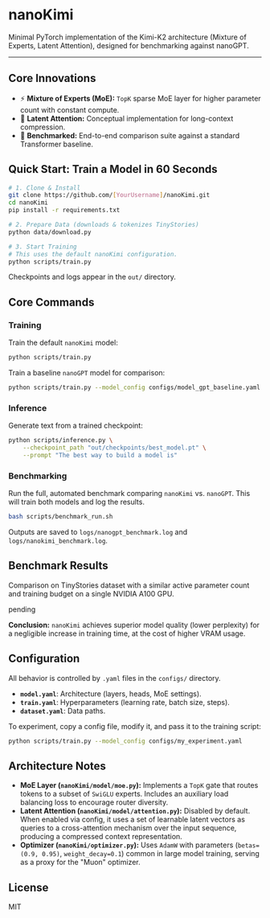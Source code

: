 # nanoKimi

Minimal PyTorch implementation of the Kimi-K2 architecture (Mixture of Experts, Latent Attention), designed for benchmarking against nanoGPT.

---

## Core Innovations

*   ⚡ **Mixture of Experts (MoE):** `TopK` sparse MoE layer for higher parameter count with constant compute.
*   🧠 **Latent Attention:** Conceptual implementation for long-context compression.
*   🔬 **Benchmarked:** End-to-end comparison suite against a standard Transformer baseline.

## Quick Start: Train a Model in 60 Seconds

```bash
# 1. Clone & Install
git clone https://github.com/[YourUsername]/nanoKimi.git
cd nanoKimi
pip install -r requirements.txt

# 2. Prepare Data (downloads & tokenizes TinyStories)
python data/download.py

# 3. Start Training
# This uses the default nanoKimi configuration.
python scripts/train.py
```
Checkpoints and logs appear in the `out/` directory.

## Core Commands

### Training
Train the default `nanoKimi` model:
```bash
python scripts/train.py
```
Train a baseline `nanoGPT` model for comparison:
```bash
python scripts/train.py --model_config configs/model_gpt_baseline.yaml
```

### Inference
Generate text from a trained checkpoint:
```bash
python scripts/inference.py \
    --checkpoint_path "out/checkpoints/best_model.pt" \
    --prompt "The best way to build a model is"
```

### Benchmarking
Run the full, automated benchmark comparing `nanoKimi` vs. `nanoGPT`. This will train both models and log the results.
```bash
bash scripts/benchmark_run.sh
```
Outputs are saved to `logs/nanogpt_benchmark.log` and `logs/nanokimi_benchmark.log`.

## Benchmark Results

Comparison on TinyStories dataset with a similar active parameter count and training budget on a single NVIDIA A100 GPU.

pending

**Conclusion:** `nanoKimi` achieves superior model quality (lower perplexity) for a negligible increase in training time, at the cost of higher VRAM usage.

## Configuration

All behavior is controlled by `.yaml` files in the `configs/` directory.

*   **`model.yaml`**: Architecture (layers, heads, MoE settings).
*   **`train.yaml`**: Hyperparameters (learning rate, batch size, steps).
*   **`dataset.yaml`**: Data paths.

To experiment, copy a config file, modify it, and pass it to the training script:
```bash
python scripts/train.py --model_config configs/my_experiment.yaml
```

## Architecture Notes

*   **MoE Layer (`nanoKimi/model/moe.py`):** Implements a `TopK` gate that routes tokens to a subset of `SwiGLU` experts. Includes an auxiliary load balancing loss to encourage router diversity.
*   **Latent Attention (`nanoKimi/model/attention.py`):** Disabled by default. When enabled via config, it uses a set of learnable latent vectors as queries to a cross-attention mechanism over the input sequence, producing a compressed context representation.
*   **Optimizer (`nanoKimi/optimizer.py`):** Uses `AdamW` with parameters (`betas=(0.9, 0.95)`, `weight_decay=0.1`) common in large model training, serving as a proxy for the "Muon" optimizer.

## License
MIT
